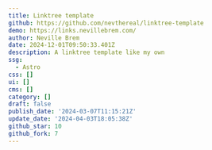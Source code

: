 ```yaml
---
title: Linktree template
github: https://github.com/nevthereal/linktree-template
demo: https://links.nevillebrem.com/
author: Neville Brem
date: 2024-12-01T09:50:33.401Z
description: A linktree template like my own
ssg:
  - Astro
css: []
ui: []
cms: []
category: []
draft: false
publish_date: '2024-03-07T11:15:21Z'
update_date: '2024-04-03T18:05:38Z'
github_star: 10
github_fork: 7
---
```

